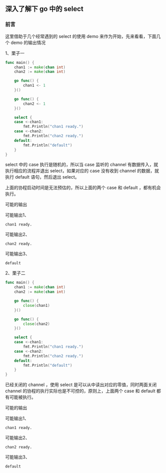 ## 深入了解下 go 中的 select

### 前言

这里借助于几个经常遇到的 select 的使用 demo 来作为开始，先来看看，下面几个 demo 的输出情况  

1、栗子一  

```go
func main() {
	chan1 := make(chan int)
	chan2 := make(chan int)

	go func() {
		chan1 <- 1
	}()

	go func() {
		chan2 <- 1
	}()

	select {
	case <-chan1:
		fmt.Println("chan1 ready.")
	case <-chan2:
		fmt.Println("chan2 ready.")
	default:
		fmt.Println("default")
	}
}
```

select 中的 case 执行是随机的，所以当 case 监听的 channel 有数据传入，就执行相应的流程并退出 select，如果对应的 case 没有收到 channel 的数据，就执行 default 语句，然后退出 select。  

上面的协程启动时间是无法预估的，所以上面的两个 case 和 default ，都有机会执行。  

可能的输出  

可能输出1、
```
chan1 ready.
```

可能输出2、
```
chan2 ready.
```

可能输出3、
```
default
```

2、栗子二

```go
func main() {
	chan1 := make(chan int)
	chan2 := make(chan int)

	go func() {
		close(chan1)
	}()

	go func() {
		close(chan2)
	}()

	select {
	case <-chan1:
		fmt.Println("chan1 ready.")
	case <-chan2:
		fmt.Println("chan2 ready.")
	default:
		fmt.Println("default")
	}
}
```

已经关闭的 channel ，使用 select 是可以从中读出对应的零值，同时两面关闭 channel 的协程的执行实际也是不可控的，原则上，上面两个 case 和 default 都有可能被执行。   

可能的输出  

可能输出1、
```
chan1 ready.
```

可能输出2、
```
chan2 ready.
```

可能输出3、
```
default
```